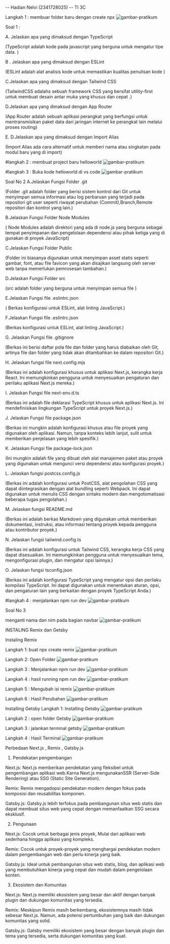 -- Hadian Nelvi (2341728025) -- TI 3C

Langkah 1 : membuar folder baru dengan create npx
![gambar-pratikum](img/createnpx.png)

Soal 1 :

A. Jelaskan apa yang dimaksud dengan TypeScript

(TypeScript adalah kode pada javascript yang berguna untuk mengatur tipe data. )

B . Jelaskan apa yang dimaksud dengan ESLint

(ESLint adalah alat analisis kode untuk memastikan kualitas penulisan kode )

C.Jelaskan apa yang dimaksud dengan Tailwind CSS

(TailwindCSS adalahs sebuah framework CSS yang bersifat utility-first untuk membuat desain antar muka yang khusus dan cepat .)

D.Jelaskan apa yang dimaksud dengan App Router

(App Router adalah sebuah aplikasi perangkat yang berfungsi untuk mentransmisikan paket data dari jaringan internet  ke perangkat lain melalui proses routing)

E. D.Jelaskan apa yang dimaksud dengan Import Alias 

(Import Alias ada cara alternatif untuk memberi nama atau singkatan pada modul baru yang di import)



#langkah 2 : membuat project baru helloworld
![gambar-pratikum](img/createproject.png)

#langkah 3 : Buka kode helloworld di vs code
![gambar-pratikum](img/bukavscode.jpeg)

Soal No 2
A.Jelaskan Fungsi Folder .git

(Folder .git adalah folder yang berisi sistem kontrol dari Git untuk menyimpan semua informasi atau log perbaruan yang terjadi pada repositori git user seperti riwayat perubahan (Commit),Branch,Remote repositori dan kontrol yang lain.)

B.Jelaskan Fungsi Folder Node Modules

( Node Modules adalah direktori yang ada di node.js yang berguna sebagai tempat penyimpanan dan pengelolaan dependensi atau pihak ketiga yang di gunakan di proyek JavaScript)


C.Jelaskan Fungsi Folder Public

(Folder ini biasanya digunakan untuk menyimpan asset statis seperti gambar, font, atau file favicon yang akan disajikan langsung oleh server web tanpa memerlukan pemrosesan tambahan.)

D.Jelaskan Fungsi Folder src

(src adalah folder yang berguna untuk menyimpan semua file )

E.Jelaskan Fungsi file .eslintrc.json

( Berkas konfigurasi untuk ESLint, alat linting JavaScript.)

F.Jelaskan Fungsi file .eslintrc.json

(Berkas konfigurasi untuk ESLint, alat linting JavaScript.)

G. Jelaskan Fungsi file .gitignore

(Berkas ini berisi daftar pola file dan folder yang harus diabaikan oleh Git, artinya file dan folder yang tidak akan ditambahkan ke dalam repositori Git.)

H. Jelaskan fungsi file next.config.mjs

(Berkas ini adalah konfigurasi khusus untuk aplikasi Next.js, kerangka kerja React. Ini memungkinkan pengguna untuk menyesuaikan pengaturan dan perilaku aplikasi Next.js mereka.)

I. Jelaskan Fungsi file next-env.d.ts

(Berkas ini adalah file deklarasi TypeScript khusus untuk aplikasi Next.js. Ini mendefinisikan lingkungan TypeScript untuk proyek Next.js.)

J. Jelaskan Fungsi file package.json

(Berkas ini mungkin adalah konfigurasi khusus atau file proyek yang digunakan oleh aplikasi. Namun, tanpa konteks lebih lanjut, sulit untuk memberikan penjelasan yang lebih spesifik.)

K.  Jelaskan Fungsi file package-lock.json

(Ini mungkin adalah file yang dibuat oleh alat manajemen paket atau proyek yang digunakan untuk mengunci versi dependensi atau konfigurasi proyek.)

L. Jelaskan fungsi postcss.config.js

(Berkas ini adalah konfigurasi untuk PostCSS, alat pengolahan CSS yang dapat diintegrasikan dengan alat bundling seperti Webpack. Ini dapat digunakan untuk menulis CSS dengan sintaks modern dan mengotomatisasi beberapa tugas pengolahan.)

M. Jelaskan fungsi README.md

(Berkas ini adalah berkas Markdown yang digunakan untuk memberikan dokumentasi, instruksi, atau informasi tentang proyek kepada pengguna atau kontributor proyek.)


N. Jelaskan fungsi tailwind.config.ts

(Berkas ini adalah konfigurasi untuk Tailwind CSS, kerangka kerja CSS yang dapat disesuaikan. Ini memungkinkan pengguna untuk menyesuaikan tema, mengonfigurasi plugin, dan mengatur opsi lainnya.)

O. Jelaskan fungsi tsconfig.json

(Berkas ini adalah konfigurasi TypeScript yang mengatur opsi dan perilaku kompilasi TypeScript. Ini dapat digunakan untuk menentukan aturan, opsi, dan pengaturan lain yang berkaitan dengan proyek TypeScript Anda.)

#langkah 4 : menjalankan npm run dev
![gambar-pratikum](img/RunNpm.jpeg)

Soal No 3

 menganti nama dan nim pada bagian navbar
![gambar-pratikum](img/changengenavbar.PNG)




INSTALING Remix dan Getsby

Instaling Remix

Langkah 1: buat npx create remix
![gambar-pratikum](img/Remix1.Jpeg)

Langkah 2: Open Folder
![gambar-pratikum](img/Remix2.Jpeg)

Langkah 3 : Menjalankan npm run dev
![gambar-pratikum](img/Remix3.Jpeg)

Langkah 4 : hasil running npm run dev
![gambar-pratikum](img/Remix4.Jpeg)

Langkah 5 : Mengubah isi remix
![gambar-pratikum](img/Remix5.Jpeg)

Langkah 6 : Hasil Perubahan
![gambar-pratikum](img/Remix6.Jpeg)

Installing Getsby
Langkah 1: Installing Getsby
![gambar-pratikum](img/Getsby1.Jpeg)

Langkah 2 : open folder Getsby
![gambar-pratikum](img/Getsby2.Jpeg)

Langkah 3 : jalankan terminal getsby
![gambar-pratikum](img/Getsby3.Jpeg)

Langkah 4 : Hasil Terminal
![gambar-pratikum](img/Getsby4.Jpeg)

Perbedaan Next.js , Remix , Gatsby.js

1. Pendekatan pengembangan

Next.js: Next.js memberikan pendekatan yang fleksibel untuk pengembangan aplikasi web.Karna Next.js mengunakanSSR (Server-Side Rendering) atau SSG (Static Site Generation).

Remix: Remix mengadopsi pendekatan modern dengan fokus pada komposisi dan reusabilitas komponen.

Gatsby.js: Gatsby.js lebih terfokus pada pembangunan situs web statis dan dapat membuat situs web yang cepat dengan memanfaatkan SSG secara eksklusif.

2. Pengunaan

Next.js: Cocok untuk berbagai jenis proyek, Mulai dari aplikasi web sederhana hingga aplikasi yang kompleks.

Remix: Cocok untuk proyek-proyek yang menghargai pendekatan modern dalam pengembangan web dan perlu kinerja yang baik.

Gatsby.js: Ideal untuk pembangunan situs web statis, blog, dan aplikasi web yang membutuhkan kinerja yang cepat dan mudah dalam pengelolaan konten.

3. Ekosistem dan Komunitas

Next.js: Next.js memiliki ekosistem yang besar dan aktif dengan banyak plugin dan dukungan komunitas yang tersedia.

Remix: Meskipun Remix masih berkembang, ekosistemnya masih tidak sebesar Next.js. Namun, ada potensi pertumbuhan yang baik dan dukungan komunitas yang solid.

Gatsby.js: Gatsby memiliki ekosistem yang besar dengan banyak plugin dan tema yang tersedia, serta dukungan komunitas yang kuat.






